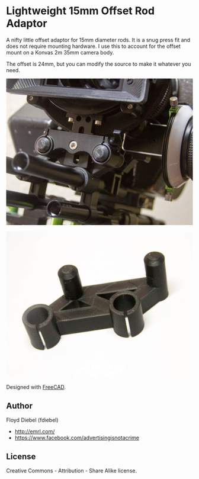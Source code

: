 # Lightweight 15mm Offset Rod Adaptor

A nifty little offset adaptor for 15mm diameter rods. It is a snug press fit and does not require mounting hardware. I use this to account for the offset mount on a Konvas 2m 35mm camera body.

The offset is 24mm, but you can modify the source to make it whatever you need.

![Image](https://github.com/fdiebel/offset-rod-adaptor/blob/master/img/detail.jpg)

![Image](https://github.com/fdiebel/offset-rod-adaptor/blob/master/img/offset-rod-adaptor.jpg)

Designed with [FreeCAD](http://www.freecadweb.org/).

## Author
Floyd Diebel (fdiebel)
* <http://emrl.com/>
* <https://www.facebook.com/advertisingisnotacrime> 

## License
Creative Commons - Attribution - Share Alike license.  
